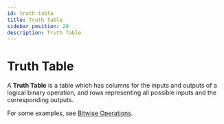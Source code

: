 ```yaml
---
id: truth-table
title: Truth Table
sidebar_position: 29
description: Truth Table
---
```


# Truth Table

A **Truth Table** is a table which has columns for the inputs and outputs of a logical binary operation, and rows representing all possible inputs and the corresponding outputs.

For some examples, see [Bitwise Operations](./bitwise-operations.md).
